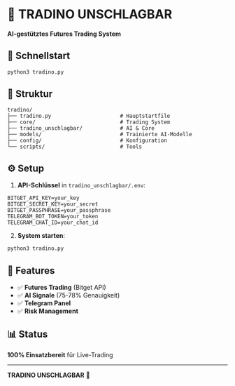 # 🚀 TRADINO UNSCHLAGBAR

**AI-gestütztes Futures Trading System**

## 🚀 Schnellstart

```bash
python3 tradino.py
```

## 📁 Struktur

```
tradino/
├── tradino.py                      # Hauptstartfile
├── core/                           # Trading System
├── tradino_unschlagbar/            # AI & Core
├── models/                         # Trainierte AI-Modelle
├── config/                         # Konfiguration
└── scripts/                        # Tools
```

## ⚙️ Setup

1. **API-Schlüssel** in `tradino_unschlagbar/.env`:
```env
BITGET_API_KEY=your_key
BITGET_SECRET_KEY=your_secret
BITGET_PASSPHRASE=your_passphrase
TELEGRAM_BOT_TOKEN=your_token
TELEGRAM_CHAT_ID=your_chat_id
```

2. **System starten**:
```bash
python3 tradino.py
```

## 🎯 Features

- ✅ **Futures Trading** (Bitget API)
- ✅ **AI Signale** (75-78% Genauigkeit)
- ✅ **Telegram Panel**
- ✅ **Risk Management**

## 📊 Status

**100% Einsatzbereit** für Live-Trading

---
**TRADINO UNSCHLAGBAR** 🚀 